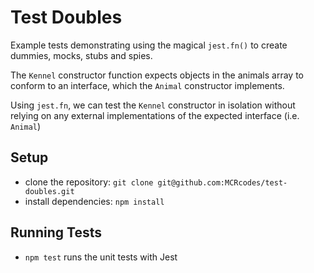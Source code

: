 # Test Doubles

Example tests demonstrating using the magical `jest.fn()` to create dummies, mocks, stubs and spies.

The `Kennel` constructor function expects objects in the animals array to conform to an interface, which the `Animal` constructor implements.

Using `jest.fn`, we can test the `Kennel` constructor in isolation without relying on any external implementations of the expected interface (i.e. `Animal`)

## Setup

- clone the repository: `git clone git@github.com:MCRcodes/test-doubles.git`
- install dependencies: `npm install`

## Running Tests
- `npm test` runs the unit tests with Jest
